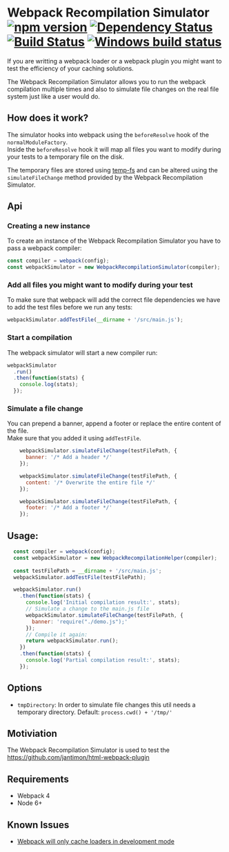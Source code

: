 # Webpack Recompilation Simulator [![npm version](https://badge.fury.io/js/webpack-recompilation-simulator.svg)](http://badge.fury.io/js/webpack-recompilation-simulator) [![Dependency Status](https://david-dm.org/jantimon/webpack-recompilation-simulator.svg)](https://david-dm.org/jantimon/webpack-recompilation-simulator)  [![Build Status](https://travis-ci.org/jantimon/webpack-recompilation-simulator.svg?branch=master)](https://travis-ci.org/jantimon/webpack-recompilation-simulator) [![Windows build status](https://ci.appveyor.com/api/projects/status/github/jantimon/webpack-recompilation-simulator?svg=true&branch=master)](https://ci.appveyor.com/project/jantimon/webpack-recompilation-simulator)

If you are writting a webpack loader or a webpack plugin you might want to test the efficiency of your
caching solutions.

The Webpack Recompilation Simulator allows you to run the webpack compilation multiple times and also to simulate file changes on the real file system just like a user would do.

## How does it work?

The simulator hooks into webpack using the `beforeResolve` hook of the `normalModuleFactory`.  
Inside the `beforeResolve` hook it will map all files you want to modify during your tests to a temporary file on the disk.  

The temporary files are stored using [temp-fs](https://www.npmjs.com/package/temp-fs) and can be altered using the `simulateFileChange` method provided by the Webpack Recompilation Simulator.


## Api
  
### Creating a new instance

To create an instance of the Webpack Recompilation Simulator you have to pass a webpack compiler:

```js
const compiler = webpack(config);
const webpackSimulator = new WebpackRecompilationSimulator(compiler);
```

### Add all files you might want to modify during your test

To make sure that webpack will add the correct file dependencies we have to add the test files before we
run any tests:

```js
webpackSimulator.addTestFile(__dirname + '/src/main.js');
```

### Start a compilation

The webpack simulator will start a new compiler run: 

```js
webpackSimulator
  .run()  
  .then(function(stats) {
    console.log(stats);
  });
```

### Simulate a file change

You can prepend a banner, append a footer or replace the entire content of the file.  
Make sure that you added it using `addTestFile`.

```js
    webpackSimulator.simulateFileChange(testFilePath, {
      banner: '/* Add a header */'
    });
```

```js
    webpackSimulator.simulateFileChange(testFilePath, {
      content: '/* Overwrite the entire file */'
    });
```

```js
    webpackSimulator.simulateFileChange(testFilePath, {
      footer: '/* Add a footer */'
    });
```

## Usage:

```js
  const compiler = webpack(config);
  const webpackSimulator = new WebpackRecompilationHelper(compiler);
  
  const testFilePath = __dirname + '/src/main.js';
  webpackSimulator.addTestFile(testFilePath);

  webpackSimulator.run()  
    .then(function(stats) {
      console.log('Initial compilation result:', stats);
      // Simulate a change to the main.js file
      webpackSimulator.simulateFileChange(testFilePath, {
        banner: 'require("./demo.js");'
      });
      // Compile it again:
      return webpackSimulator.run();
    })
    .then(function(stats) {
      console.log('Partial compilation result:', stats);
    });
```

## Options

- `tmpDirectory`: In order to simulate file changes this util needs a temporary directory. Default: `process.cwd() + '/tmp/'`

## Motiviation

The Webpack Recompilation Simulator is used to test the https://github.com/jantimon/html-webpack-plugin

## Requirements

+ Webpack 4
+ Node 6+

## Known Issues

+ [Webpack will only cache loaders in development mode](https://github.com/webpack/webpack/issues/7533)
